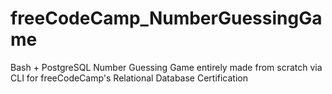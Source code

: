 # freeCodeCamp_NumberGuessingGame
Bash + PostgreSQL Number Guessing Game entirely made from scratch via CLI for freeCodeCamp's Relational Database Certification
